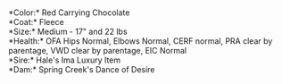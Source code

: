<br>
<p>*Color:* Red Carrying Chocolate
<br>*Coat:* Fleece
<br>*Size:* Medium - 17" and 22 lbs
<br>*Health:* OFA Hips Normal, Elbows Normal, CERF normal, PRA clear by parentage, VWD clear by parentage, EIC Normal
<br>*Sire:* Hale's Ima Luxury Item
<br>*Dam:* Spring Creek's Dance of Desire
</p>